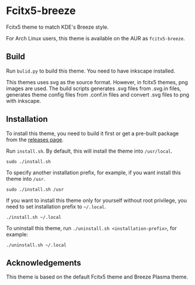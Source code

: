# Fcitx5-breeze
Fcitx5 theme to match KDE's Breeze style.

For Arch Linux users, this theme is available on the AUR as `fcitx5-breeze`.

## Build

Run `bulid.py` to build this theme. You need to have inkscape installed.

This themes uses svg as the source format. However, in fcitx5 themes, png images are used. The build scripts generates .svg files from .svg.in files, generates theme config files from .conf.in files and convert .svg files to png with inkscape.

## Installation

To install this theme, you need to build it first or get a pre-built package from the [releases page](https://github.com/scratch-er/fcitx5-breeze/releases).

Run `install.sh`. By default, this will install the theme into `/usr/local`.

```shell
sudo ./install.sh
```

To specify another installation prefix, for example, if you want install this theme into `/usr`.

```shell
sudo ./install.sh /usr
```

If you want to install this theme only for yourself without root privilege, you need to set installation prefix to `~/.local`.

```shell
./install.sh ~/.local
```

To uninstall this theme, run `./uninstall.sh <installation-prefix>`, for example:

```shell
./uninstall.sh ~/.local
```



## Acknowledgements

This theme is based on the default Fcitx5 theme and Breeze Plasma theme.

